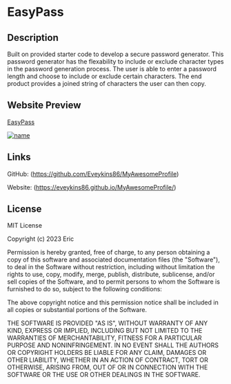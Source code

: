 # EasyPass

## Description
Built on provided starter code to develop a secure password generator. This password generator has the flexability to include or exclude character types in the password generation process. The user is able to enter a password length and choose to include or exclude certain characters. The end product provides a joined string of characters the user can then copy.

## Website Preview

[EasyPass](https://eveykins86.github.io/EasyPass/)

[![name](assets)](https://eveykins86.github.io/EasyPass/)

## Links

GitHub: (https://github.com/Eveykins86/MyAwesomeProfile)

Website: (https://eveykins86.github.io/MyAwesomeProfile/)


## License

MIT License

Copyright (c) 2023 Eric

Permission is hereby granted, free of charge, to any person obtaining a copy
of this software and associated documentation files (the "Software"), to deal
in the Software without restriction, including without limitation the rights
to use, copy, modify, merge, publish, distribute, sublicense, and/or sell
copies of the Software, and to permit persons to whom the Software is
furnished to do so, subject to the following conditions:

The above copyright notice and this permission notice shall be included in all
copies or substantial portions of the Software.

THE SOFTWARE IS PROVIDED "AS IS", WITHOUT WARRANTY OF ANY KIND, EXPRESS OR
IMPLIED, INCLUDING BUT NOT LIMITED TO THE WARRANTIES OF MERCHANTABILITY,
FITNESS FOR A PARTICULAR PURPOSE AND NONINFRINGEMENT. IN NO EVENT SHALL THE
AUTHORS OR COPYRIGHT HOLDERS BE LIABLE FOR ANY CLAIM, DAMAGES OR OTHER
LIABILITY, WHETHER IN AN ACTION OF CONTRACT, TORT OR OTHERWISE, ARISING FROM,
OUT OF OR IN CONNECTION WITH THE SOFTWARE OR THE USE OR OTHER DEALINGS IN THE
SOFTWARE.
